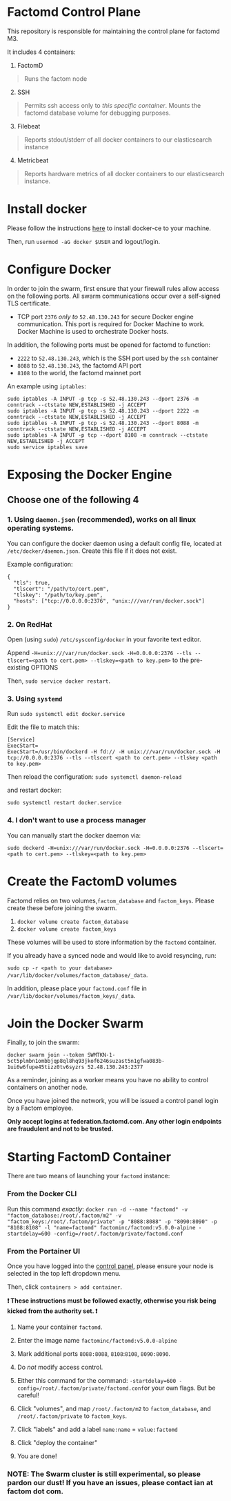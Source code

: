 # Factomd Control Plane

This repository is responsible for maintaining the control plane for factomd M3.

It includes 4 containers:
  1. FactomD
  > Runs the factom node
  2. SSH
  > Permits ssh access only to _this specific container_. Mounts the factomd database volume for debugging purposes.
  3. Filebeat
  > Reports stdout/stderr of all docker containers to our elasticsearch instance
  4. Metricbeat
  > Reports hardware metrics of all docker containers to our elasticsearch instance.

# Install docker

Please follow the instructions [here](https://docs.docker.com/install/linux/docker-ce/ubuntu/) to install docker-ce to your machine.

Then, run `usermod -aG docker $USER` and logout/login.


# Configure Docker

In order to join the swarm, first ensure that your firewall rules allow access on the following ports. All swarm communications occur over a self-signed TLS certificate.

- TCP port `2376` _only to_ `52.48.130.243` for secure Docker engine communication. This port is required for Docker Machine to work. Docker Machine is used to orchestrate Docker hosts.

In addition,  the following ports must be opened for factomd to function:
- `2222` to `52.48.130.243`, which is the SSH port used by the `ssh` container
- `8088` to `52.48.130.243`, the factomd API port
- `8108` to the world, the factomd mainnet port

An example using `iptables`:
```
sudo iptables -A INPUT -p tcp -s 52.48.130.243 --dport 2376 -m conntrack --ctstate NEW,ESTABLISHED -j ACCEPT
sudo iptables -A INPUT -p tcp -s 52.48.130.243 --dport 2222 -m conntrack --ctstate NEW,ESTABLISHED -j ACCEPT
sudo iptables -A INPUT -p tcp -s 52.48.130.243 --dport 8088 -m conntrack --ctstate NEW,ESTABLISHED -j ACCEPT
sudo iptables -A INPUT -p tcp --dport 8108 -m conntrack --ctstate NEW,ESTABLISHED -j ACCEPT
sudo service iptables save
```

# Exposing the Docker Engine

## Choose one of the following 4

### 1. Using `daemon.json` (recommended), works on all linux operating systems.

You can configure the docker daemon using a default config file, located at `/etc/docker/daemon.json`. Create this file if it does not exist.

Example configuration:
```
{
  "tls": true,
  "tlscert": "/path/to/cert.pem",
  "tlskey": "/path/to/key.pem",
  "hosts": ["tcp://0.0.0.0:2376", "unix:///var/run/docker.sock"]
}
```

### 2. On RedHat

Open (using `sudo`) `/etc/sysconfig/docker` in your favorite text editor.

Append `-H=unix:///var/run/docker.sock -H=0.0.0.0:2376 --tls --tlscert=<path to cert.pem> --tlskey=<path to key.pem>` to the pre-existing OPTIONS

Then, `sudo service docker restart`.

### 3. Using `systemd`

Run `sudo systemctl edit docker.service`

Edit the file to match this:

```
[Service]
ExecStart=
ExecStart=/usr/bin/dockerd -H fd:// -H unix:///var/run/docker.sock -H tcp://0.0.0.0:2376 --tls --tlscert <path to cert.pem> --tlskey <path to key.pem>
```

Then reload the configuration:
`sudo systemctl daemon-reload`

and restart docker:

`sudo systemctl restart docker.service`

### 4. I don't want to use a process manager

You can manually start the docker daemon via:

```sudo dockerd -H=unix:///var/run/docker.sock -H=0.0.0.0:2376 --tlscert=<path to cert.pem> --tlskey=<path to key.pem>```

# Create the FactomD volumes
Factomd relies on two volumes,`factom_database` and `factom_keys`. Please create these before joining the swarm.

1. `docker volume create factom_database`
2. `docker volume create factom_keys`

These volumes will be used to store information by the `factomd` container.

If you already have a synced node and would like to avoid resyncing, run:

`sudo cp -r <path to your database> /var/lib/docker/volumes/factom_database/_data`.

In addition, please place your `factomd.conf` file in `/var/lib/docker/volumes/factom_keys/_data`.

# Join the Docker Swarm

Finally, to join the swarm:
```
docker swarm join --token SWMTKN-1-5ct5plmbn1ombbjqp8ql8hq93jkof6246suzast5n1gfwa083b-1ui6w6fupe45tizz0tv6syzrs 52.48.130.243:2377

```

As a reminder, joining as a worker means you have no ability to control containers on another node.

Once you have joined the network, you will be issued a control panel login by a Factom employee.

**Only accept logins at federation.factomd.com. Any other login endpoints are fraudulent and not to be trusted.**

# Starting FactomD Container

There are two means of launching your `factomd` instance:

### From the Docker CLI

Run this command _exactly_: `docker run -d --name "factomd" -v "factom_database:/root/.factom/m2" -v "factom_keys:/root/.factom/private" -p "8088:8088" -p "8090:8090" -p "8108:8108" -l "name=factomd" factominc/factomd:v5.0.0-alpine -startdelay=600 -config=/root/.factom/private/factomd.conf
`

### From the Portainer UI

Once you have logged into the [control panel](https://federation.factomd.com), please ensure your node is selected in the top left dropdown menu.

Then, click `containers > add container`.

**:heavy_exclamation_mark: These instructions must be followed exactly, otherwise you risk being kicked from the authority set. :heavy_exclamation_mark:**

1. Name your container `factomd`.

2. Enter the image name `factominc/factomd:v5.0.0-alpine`

3. Mark additional ports `8088:8088`, `8108`:`8108`, `8090:8090`.

4. Do _not_ modify access control.

5. Either this command for the command:  `-startdelay=600 -config=/root/.factom/private/factomd.conf`or your own flags. But be careful!

6. Click "volumes", and map `/root/.factom/m2` to `factom_database`, and `/root/.factom/private` to `factom_keys`.

7. Click "labels" and add a label `name:name` = `value:factomd`

8. Click "deploy the container"

9. You are done!


### NOTE: The Swarm cluster is still experimental, so please pardon our dust! If you have an issues, please contact ian at factom dot com.
